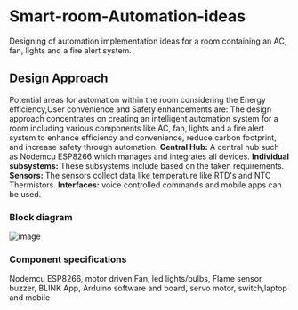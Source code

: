 # Smart-room-Automation-ideas
Designing of automation implementation ideas for a room containing an AC, fan, lights and a fire alert system.

## Design Approach
Potential areas for automation within the room considering the Energy efficiency,User convenience and Safety enhancements are:
The design approach concentrates on creating an intelligent automation system for a room including various components like AC, fan, lights and a fire alert system to enhance efficiency and convenience, reduce carbon footprint, and increase safety through automation.
**Central Hub:** A central hub such as Nodemcu ESP8266 which manages and integrates all devices.
**Individual subsystems:** These subsystems include based on the taken requirements.
 **Sensors:**  The sensors collect data like temperature like RTD's and NTC Thermistors.
**Interfaces:** voice controlled commands and mobile apps can be used.

### Block diagram
![image](https://github.com/jabdithanmai/Smart-room-Automation-ideas/assets/116477854/23fb962a-5bfb-43de-a8ac-c308ad458fc1)
### Component specifications
Nodemcu ESP8266,
motor driven Fan,
led lights/bulbs,
Flame sensor,
buzzer,
BLINK App,
Arduino software and board,
servo motor, switch,laptop and
mobile










